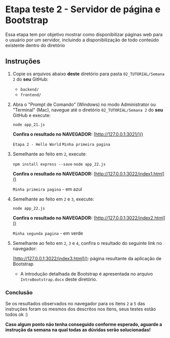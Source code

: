 # Etapa teste 2 - Servidor de página e Bootstrap

Essa etapa tem por objetivo mostrar como disponibilizar páginas web para o usuário por um servidor, incluindo a disponibilização de todo conteúdo existente dentro do diretório

## Instruções

1. Copie os arquivos abaixo **deste** diretório para pasta `02_TUTORIAL/Semana 2` do **seu** GitHub:
   
	- `backend/`
	- `frontend/`

2. Abra o "Prompt de Comando" (Windows) no modo Administrator ou "Terminal" (Mac), navegue até o diretório `02_TUTORIAL/Semana 2` do **seu** GitHub e execute:

	`node app_21.js`

	**Confira o resultado no NAVEGADOR:** [http://127.0.0.1:3021/]()

	`Etapa 2 - Hello World`
	`Minha primeira pagina`


3. Semelhante ao feito em `2`, execute:

	`npm install express --save`
  	`node app_22.js`
   
	**Confira o resultado no NAVEGADOR:** [http://127.0.0.1:3022/index1.html]()
   
	`Minha primeira pagina` - em azul
   

4. Semelhante ao feito em `2` e `3`, execute:

  	`node app_22.js`
   
	**Confira o resultado no NAVEGADOR:** [http://127.0.0.1:3022/index2.html]()
   
	`Minha segunda pagina` - em verde

5. Semelhante ao feito em `2`, `3` e `4`, confira o resultado do seguinte link no navegador:
   
	[http://127.0.0.1:3022/index3.html](): página resultante da aplicação de Bootstrap
	* A introdução detalhada de Bootstrap é apresentada no arquivo `IntroBootstrap.docx` deste diretório. 
   
	

### Conclusão
Se os resultados observados no navegador para os itens `2` a `5` das instruções foram os mesmos dos descritos nos itens, seus testes estão todos ok :)

**Caso algum ponto não tenha conseguido conforme esperado, aguarde a instrução da semana na qual todas as dúvidas serão solucionadas!**
